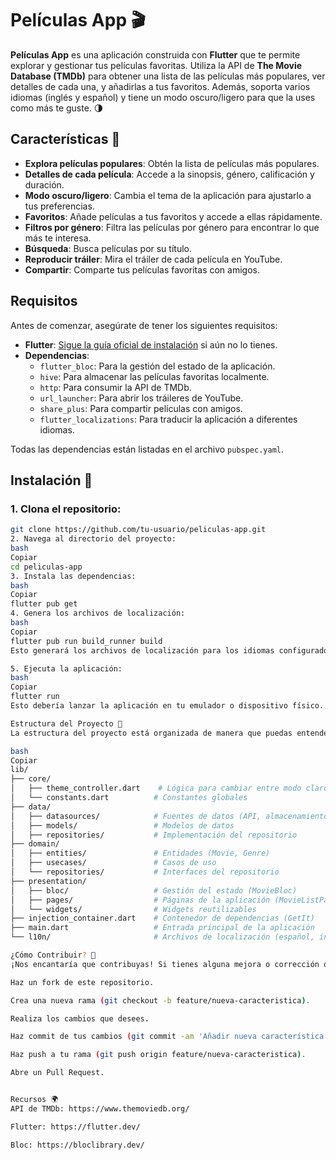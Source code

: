 # Películas App 🎬

**Películas App** es una aplicación construida con **Flutter** que te permite explorar y gestionar tus películas favoritas. Utiliza la API de **The Movie Database (TMDb)** para obtener una lista de las películas más populares, ver detalles de cada una, y añadirlas a tus favoritos. Además, soporta varios idiomas (inglés y español) y tiene un modo oscuro/ligero para que la uses como más te guste. 🌗

## Características 🌟

- **Explora películas populares**: Obtén la lista de películas más populares.
- **Detalles de cada película**: Accede a la sinopsis, género, calificación y duración.
- **Modo oscuro/ligero**: Cambia el tema de la aplicación para ajustarlo a tus preferencias.
- **Favoritos**: Añade películas a tus favoritos y accede a ellas rápidamente.
- **Filtros por género**: Filtra las películas por género para encontrar lo que más te interesa.
- **Búsqueda**: Busca películas por su título.
- **Reproducir tráiler**: Mira el tráiler de cada película en YouTube.
- **Compartir**: Comparte tus películas favoritas con amigos.

## Requisitos

Antes de comenzar, asegúrate de tener los siguientes requisitos:

- **Flutter**: [Sigue la guía oficial de instalación](https://flutter.dev/docs/get-started/install) si aún no lo tienes.
- **Dependencias**:
  - `flutter_bloc`: Para la gestión del estado de la aplicación.
  - `hive`: Para almacenar las películas favoritas localmente.
  - `http`: Para consumir la API de TMDb.
  - `url_launcher`: Para abrir los tráileres de YouTube.
  - `share_plus`: Para compartir películas con amigos.
  - `flutter_localizations`: Para traducir la aplicación a diferentes idiomas.
  
Todas las dependencias están listadas en el archivo `pubspec.yaml`.

## Instalación 🚀

### 1. Clona el repositorio:

```bash
git clone https://github.com/tu-usuario/peliculas-app.git
2. Navega al directorio del proyecto:
bash
Copiar
cd peliculas-app
3. Instala las dependencias:
bash
Copiar
flutter pub get
4. Genera los archivos de localización:
bash
Copiar
flutter pub run build_runner build
Esto generará los archivos de localización para los idiomas configurados.

5. Ejecuta la aplicación:
bash
Copiar
flutter run
Esto debería lanzar la aplicación en tu emulador o dispositivo físico.

Estructura del Proyecto 📂
La estructura del proyecto está organizada de manera que puedas entender fácilmente cómo están distribuidas las responsabilidades:

bash
Copiar
lib/
├── core/
│   ├── theme_controller.dart    # Lógica para cambiar entre modo claro/oscuro
│   └── constants.dart          # Constantes globales
├── data/
│   ├── datasources/            # Fuentes de datos (API, almacenamiento local)
│   ├── models/                 # Modelos de datos
│   ├── repositories/           # Implementación del repositorio
├── domain/
│   ├── entities/               # Entidades (Movie, Genre)
│   ├── usecases/               # Casos de uso
│   └── repositories/           # Interfaces del repositorio
├── presentation/
│   ├── bloc/                   # Gestión del estado (MovieBloc)
│   ├── pages/                  # Páginas de la aplicación (MovieListPage, MovieDetailPage)
│   └── widgets/                # Widgets reutilizables
├── injection_container.dart    # Contenedor de dependencias (GetIt)
├── main.dart                   # Entrada principal de la aplicación
└── l10n/                       # Archivos de localización (español, inglés)

¿Cómo Contribuir? 🤝
¡Nos encantaría que contribuyas! Si tienes alguna mejora o corrección que te gustaría hacer, sigue estos pasos:

Haz un fork de este repositorio.

Crea una nueva rama (git checkout -b feature/nueva-caracteristica).

Realiza los cambios que desees.

Haz commit de tus cambios (git commit -am 'Añadir nueva característica').

Haz push a tu rama (git push origin feature/nueva-caracteristica).

Abre un Pull Request.


Recursos 🌍
API de TMDb: https://www.themoviedb.org/

Flutter: https://flutter.dev/

Bloc: https://bloclibrary.dev/



